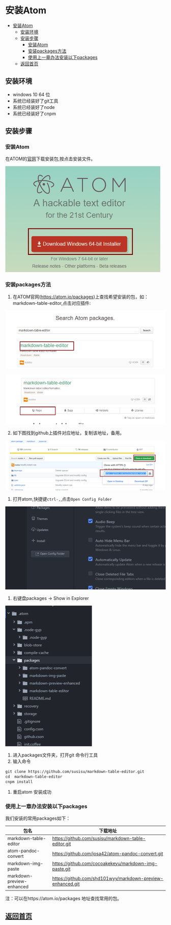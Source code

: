 # 安装Atom

<!-- @import "[TOC]" {cmd="toc" depthFrom=1 depthTo=6 orderedList=false} -->
<!-- code_chunk_output -->

* [安装Atom](#安装atom)
	* [安装环境](#安装环境)
	* [安装步骤](#安装步骤)
		* [安装Atom](#安装atom-1)
		* [安装packages方法](#安装packages方法)
		* [使用上一章办法安装以下packages](#使用上一章办法安装以下packages)
	* [返回首页](#返回首页readmemd)

<!-- /code_chunk_output -->


## 安装环境
 * windows 10 64 位
 * 系统已经装好了git工具
 * 系统已经装好了node
 * 系统已经装好了cnpm
## 安装步骤
### 安装Atom
 在ATOM的[官网](https://atom.io/)下载安装包,按点击安装文件。

 ![](assets/markdown-img-paste-2017081221184694.png)

### 安装packages方法
  1. 在ATOM官网(https://atom.io/packages)上查找希望安装的包，如：markdown-table-editor,点击对应插件:

  ![](assets/markdown-img-paste-2017081221424133.png)

  ![](assets/markdown-img-paste-20170812214304404.png)

  2. 如下图找到github上插件对应地址，复制该地址，备用。

  ![](assets/markdown-img-paste-20170812214407590.png)

  1. 打开atom,快捷键`ctrl-,`,点击`Open Config Folder`

  ![](assets/markdown-img-paste-20170812214716570.png)

  1. 右键盘packages -> Show in Explorer

  ![](assets/markdown-img-paste-20170812214907233.png)
  1. 进入packages文件夹，打开git 命令行工具
  1. 输入命令
  ```
  git clone https://github.com/susisu/markdown-table-editor.git
  cd  markdown-table-editor
  cnpm install
  ```
  1. 重启atom 安装成功


### 使用上一章办法安装以下packages
 我们安装的常用packages如下：

|           包名            |                          下载地址                          |
| ------------------------- | ---------------------------------------------------------- |
| markdown-table-editor     | https://github.com/susisu/markdown-table-editor.git        |
| atom-pandoc-convert       | https://github.com/josa42/atom-pandoc-convert.git          |
| markdown-img-paste        | https://github.com/cocoakekeyu/markdown-img-paste.git      |
| markdown-preview-enhanced | https://github.com/shd101wyy/markdown-preview-enhanced.git |


注：可以在https://atom.io/packages 地址查找常用的包。

## [返回首页](/readme.md)
